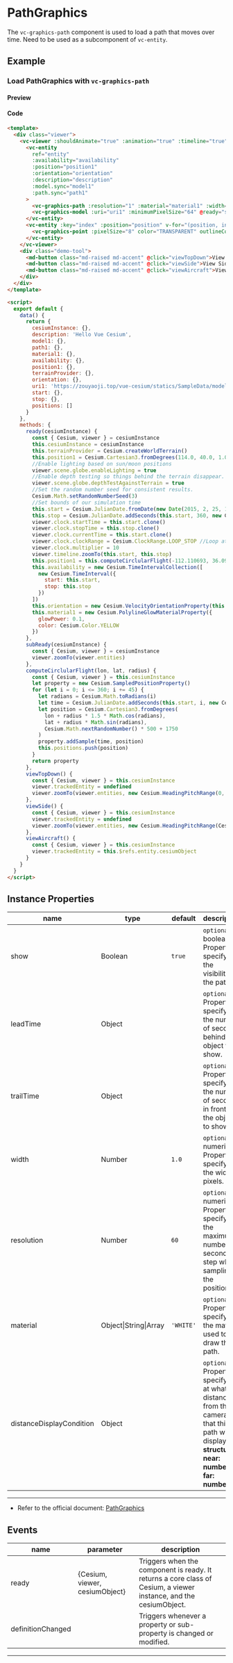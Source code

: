 # PathGraphics

The `vc-graphics-path` component is used to load a path that moves over time. Need to be used as a subcomponent of `vc-entity`.

## Example

### Load PathGraphics with `vc-graphics-path`

#### Preview

<doc-preview>
  <template>
    <div class="viewer">
      <vc-viewer :shouldAnimate="true" :animation="true" :timeline="true" @ready="ready" :terrainProvider="terrainProvider">
        <vc-entity
          ref="entity"
          :availability="availability"
          :position="position1"
          :orientation="orientation"
          :description="description"
          :model.sync="model1"
          :path.sync="path1"
        >
          <vc-graphics-path :resolution="1" :material="material1" :width="10"></vc-graphics-path>
          <vc-graphics-model :uri="uri1" :minimumPixelSize="64" @ready="subReady"></vc-graphics-model>
        </vc-entity>
        <vc-entity :key="index" :position="position" v-for="(position, index) of positions">
          <vc-graphics-point :pixelSize="8" color="TRANSPARENT" outlineColor="YELLOW" :outlineWidth="3"></vc-graphics-point>
        </vc-entity>
      </vc-viewer>
      <div class="demo-tool">
        <md-button class="md-raised md-accent" @click="viewTopDown">View Top Down</md-button>
        <md-button class="md-raised md-accent" @click="viewSide">View Side</md-button>
        <md-button class="md-raised md-accent" @click="viewAircraft">View Aircraft</md-button>
      </div>
    </div>
  </template>

  <script>
    export default {
      data() {
        return {
          cesiumInstance: {},
          description: 'Hello Vue Cesium',
          model1: {},
          path1: {},
          material1: {},
          availability: {},
          position1: {},
          terrainProvider: {},
          orientation: {},
          uri1: 'https://zouyaoji.top/vue-cesium/statics/SampleData/models/CesiumAir/Cesium_Air.gltf',
          start: {},
          stop: {},
          positions: []
        }
      },
      methods: {
        ready(cesiumInstance) {
          const { Cesium, viewer } = cesiumInstance
          this.cesiumInstance = cesiumInstance
          this.terrainProvider = Cesium.createWorldTerrain()
          this.position1 = Cesium.Cartesian3.fromDegrees(114.0, 40.0, 1.0)
          //Enable lighting based on sun/moon positions
          viewer.scene.globe.enableLighting = true
          //Enable depth testing so things behind the terrain disappear.
          viewer.scene.globe.depthTestAgainstTerrain = true
          //Set the random number seed for consistent results.
          Cesium.Math.setRandomNumberSeed(3)
          //Set bounds of our simulation time
          this.start = Cesium.JulianDate.fromDate(new Date(2015, 2, 25, 16))
          this.stop = Cesium.JulianDate.addSeconds(this.start, 360, new Cesium.JulianDate())
          viewer.clock.startTime = this.start.clone()
          viewer.clock.stopTime = this.stop.clone()
          viewer.clock.currentTime = this.start.clone()
          viewer.clock.clockRange = Cesium.ClockRange.LOOP_STOP //Loop at the end
          viewer.clock.multiplier = 10
          viewer.timeline.zoomTo(this.start, this.stop)
          this.position1 = this.computeCirclularFlight(-112.110693, 36.0994841, 0.03)
          this.availability = new Cesium.TimeIntervalCollection([
            new Cesium.TimeInterval({
              start: this.start,
              stop: this.stop
            })
          ])
          this.orientation = new Cesium.VelocityOrientationProperty(this.position1)
          this.material1 = new Cesium.PolylineGlowMaterialProperty({
            glowPower: 0.1,
            color: Cesium.Color.YELLOW
          })
        },
        subReady(cesiumInstance) {
          const { Cesium, viewer } = cesiumInstance
          viewer.zoomTo(viewer.entities)
        },
        computeCirclularFlight(lon, lat, radius) {
          const { Cesium, viewer } = this.cesiumInstance
          let property = new Cesium.SampledPositionProperty()
          for (let i = 0; i <= 360; i += 45) {
            let radians = Cesium.Math.toRadians(i)
            let time = Cesium.JulianDate.addSeconds(this.start, i, new Cesium.JulianDate())
            let position = Cesium.Cartesian3.fromDegrees(
              lon + radius * 1.5 * Math.cos(radians),
              lat + radius * Math.sin(radians),
              Cesium.Math.nextRandomNumber() * 500 + 1750
            )
            property.addSample(time, position)
            this.positions.push(position)
          }
          return property
        },
        viewTopDown() {
          const { Cesium, viewer } = this.cesiumInstance
          viewer.trackedEntity = undefined
          viewer.zoomTo(viewer.entities, new Cesium.HeadingPitchRange(0, Cesium.Math.toRadians(-90)))
        },
        viewSide() {
          const { Cesium, viewer } = this.cesiumInstance
          viewer.trackedEntity = undefined
          viewer.zoomTo(viewer.entities, new Cesium.HeadingPitchRange(Cesium.Math.toRadians(-90), Cesium.Math.toRadians(-15), 7500))
        },
        viewAircraft() {
          const { Cesium, viewer } = this.cesiumInstance
          viewer.trackedEntity = this.$refs.entity.cesiumObject
        }
      }
    }
  </script>
</doc-preview>

#### Code

```html
<template>
  <div class="viewer">
    <vc-viewer :shouldAnimate="true" :animation="true" :timeline="true" @ready="ready" :terrainProvider="terrainProvider">
      <vc-entity
        ref="entity"
        :availability="availability"
        :position="position1"
        :orientation="orientation"
        :description="description"
        :model.sync="model1"
        :path.sync="path1"
      >
        <vc-graphics-path :resolution="1" :material="material1" :width="10"></vc-graphics-path>
        <vc-graphics-model :uri="uri1" :minimumPixelSize="64" @ready="subReady"></vc-graphics-model>
      </vc-entity>
      <vc-entity :key="index" :position="position" v-for="(position, index) of positions">
        <vc-graphics-point :pixelSize="8" color="TRANSPARENT" outlineColor="YELLOW" :outlineWidth="3"></vc-graphics-point>
      </vc-entity>
    </vc-viewer>
    <div class="demo-tool">
      <md-button class="md-raised md-accent" @click="viewTopDown">View Top Down</md-button>
      <md-button class="md-raised md-accent" @click="viewSide">View Side</md-button>
      <md-button class="md-raised md-accent" @click="viewAircraft">View Aircraft</md-button>
    </div>
  </div>
</template>

<script>
  export default {
    data() {
      return {
        cesiumInstance: {},
        description: 'Hello Vue Cesium',
        model1: {},
        path1: {},
        material1: {},
        availability: {},
        position1: {},
        terrainProvider: {},
        orientation: {},
        uri1: 'https://zouyaoji.top/vue-cesium/statics/SampleData/models/CesiumAir/Cesium_Air.gltf',
        start: {},
        stop: {},
        positions: []
      }
    },
    methods: {
      ready(cesiumInstance) {
        const { Cesium, viewer } = cesiumInstance
        this.cesiumInstance = cesiumInstance
        this.terrainProvider = Cesium.createWorldTerrain()
        this.position1 = Cesium.Cartesian3.fromDegrees(114.0, 40.0, 1.0)
        //Enable lighting based on sun/moon positions
        viewer.scene.globe.enableLighting = true
        //Enable depth testing so things behind the terrain disappear.
        viewer.scene.globe.depthTestAgainstTerrain = true
        //Set the random number seed for consistent results.
        Cesium.Math.setRandomNumberSeed(3)
        //Set bounds of our simulation time
        this.start = Cesium.JulianDate.fromDate(new Date(2015, 2, 25, 16))
        this.stop = Cesium.JulianDate.addSeconds(this.start, 360, new Cesium.JulianDate())
        viewer.clock.startTime = this.start.clone()
        viewer.clock.stopTime = this.stop.clone()
        viewer.clock.currentTime = this.start.clone()
        viewer.clock.clockRange = Cesium.ClockRange.LOOP_STOP //Loop at the end
        viewer.clock.multiplier = 10
        viewer.timeline.zoomTo(this.start, this.stop)
        this.position1 = this.computeCirclularFlight(-112.110693, 36.0994841, 0.03)
        this.availability = new Cesium.TimeIntervalCollection([
          new Cesium.TimeInterval({
            start: this.start,
            stop: this.stop
          })
        ])
        this.orientation = new Cesium.VelocityOrientationProperty(this.position1)
        this.material1 = new Cesium.PolylineGlowMaterialProperty({
          glowPower: 0.1,
          color: Cesium.Color.YELLOW
        })
      },
      subReady(cesiumInstance) {
        const { Cesium, viewer } = cesiumInstance
        viewer.zoomTo(viewer.entities)
      },
      computeCirclularFlight(lon, lat, radius) {
        const { Cesium, viewer } = this.cesiumInstance
        let property = new Cesium.SampledPositionProperty()
        for (let i = 0; i <= 360; i += 45) {
          let radians = Cesium.Math.toRadians(i)
          let time = Cesium.JulianDate.addSeconds(this.start, i, new Cesium.JulianDate())
          let position = Cesium.Cartesian3.fromDegrees(
            lon + radius * 1.5 * Math.cos(radians),
            lat + radius * Math.sin(radians),
            Cesium.Math.nextRandomNumber() * 500 + 1750
          )
          property.addSample(time, position)
          this.positions.push(position)
        }
        return property
      },
      viewTopDown() {
        const { Cesium, viewer } = this.cesiumInstance
        viewer.trackedEntity = undefined
        viewer.zoomTo(viewer.entities, new Cesium.HeadingPitchRange(0, Cesium.Math.toRadians(-90)))
      },
      viewSide() {
        const { Cesium, viewer } = this.cesiumInstance
        viewer.trackedEntity = undefined
        viewer.zoomTo(viewer.entities, new Cesium.HeadingPitchRange(Cesium.Math.toRadians(-90), Cesium.Math.toRadians(-15), 7500))
      },
      viewAircraft() {
        const { Cesium, viewer } = this.cesiumInstance
        viewer.trackedEntity = this.$refs.entity.cesiumObject
      }
    }
  }
</script>
```

## Instance Properties

<!-- prettier-ignore -->
| name | type | default | description |
| ---- | ---- | ------- | ----------- |
| show | Boolean | `true` | `optional` A boolean Property specifying the visibility of the path. |
| leadTime | Object | | `optional` A Property specifying the number of seconds behind the object to show. |
| trailTime | Object | | `optional` A Property specifying the number of seconds in front of the object to show. |
| width | Number | `1.0` | `optional` A numeric Property specifying the width in pixels. |
| resolution | Number | `60` | `optional` A numeric Property specifying the maximum number of seconds to step when sampling the position. |
| material | Object\|String\|Array | `'WHITE'` | `optional` A Property specifying the material used to draw the path. |
| distanceDisplayCondition | Object | | `optional` A Property specifying at what distance from the camera that this path will be displayed. **structure: { near: number, far: number }** |

---

- Refer to the official document: [PathGraphics](https://cesium.com/docs/cesiumjs-ref-doc/PathGraphics.html)

## Events

<!-- prettier-ignore -->
| name | parameter | description |
| ----- | ------------------------------ | ----------------------------------------------------------------------------------------------------------------- |
| ready | {Cesium, viewer, cesiumObject} | Triggers when the component is ready. It returns a core class of Cesium, a viewer instance, and the cesiumObject. |
| definitionChanged | | Triggers whenever a property or sub-property is changed or modified. |

---
